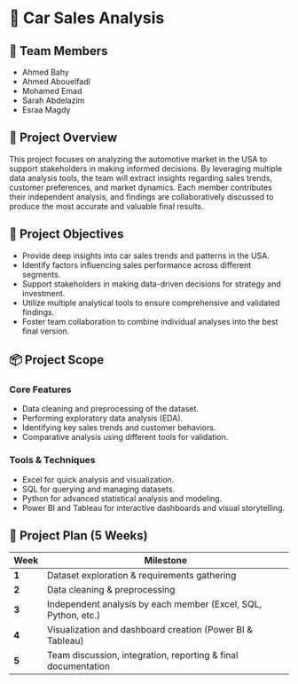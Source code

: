 # 🚗 Car Sales Analysis

## 👥 Team Members
- Ahmed Bahy
- Ahmed Abouelfadl
- Mohamed Emad
- Sarah Abdelazim
- Esraa Magdy

## 📖 Project Overview
This project focuses on analyzing the automotive market in the USA to support stakeholders in making informed decisions. By leveraging multiple data analysis tools, the team will extract insights regarding sales trends, customer preferences, and market dynamics. Each member contributes their independent analysis, and findings are collaboratively discussed to produce the most accurate and valuable final results.

## 🎯 Project Objectives
- Provide deep insights into car sales trends and patterns in the USA.
- Identify factors influencing sales performance across different segments.
- Support stakeholders in making data-driven decisions for strategy and investment.
- Utilize multiple analytical tools to ensure comprehensive and validated findings.
- Foster team collaboration to combine individual analyses into the best final version.

## 📦 Project Scope
### Core Features
- Data cleaning and preprocessing of the dataset.
- Performing exploratory data analysis (EDA).
- Identifying key sales trends and customer behaviors.
- Comparative analysis using different tools for validation.

### Tools & Techniques
- Excel for quick analysis and visualization.
- SQL for querying and managing datasets.
- Python for advanced statistical analysis and modeling.
- Power BI and Tableau for interactive dashboards and visual storytelling.

## 📅 Project Plan (5 Weeks)
| Week | Milestone |
|------|------------|
| **1** | Dataset exploration & requirements gathering |
| **2** | Data cleaning & preprocessing |
| **3** | Independent analysis by each member (Excel, SQL, Python, etc.) |
| **4** | Visualization and dashboard creation (Power BI & Tableau) |
| **5** | Team discussion, integration, reporting & final documentation |
